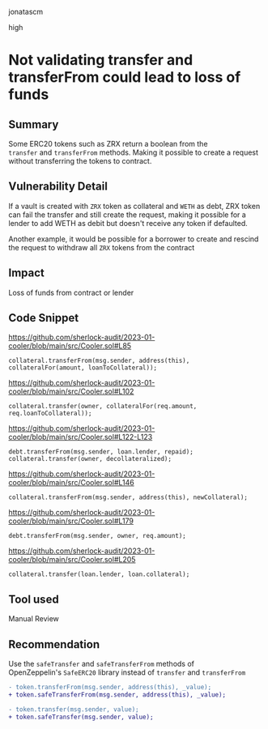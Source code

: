 jonatascm

high

# Not validating transfer and transferFrom could lead to loss of funds

## Summary

Some ERC20 tokens such as ZRX  return a boolean from the `transfer` and `transferFrom` methods. Making it possible to create a request without transferring the tokens to contract.

## Vulnerability Detail

If a vault is created with `ZRX` token as collateral and `WETH` as debt, ZRX token can fail the transfer and still create the request, making it possible for a lender to add WETH as debit but doesn't receive any token if defaulted.

Another example, it would be possible for a borrower to create and rescind the request to withdraw all `ZRX` tokens from the contract

## Impact

Loss of funds from contract or lender

## Code Snippet

https://github.com/sherlock-audit/2023-01-cooler/blob/main/src/Cooler.sol#L85

```solidity
collateral.transferFrom(msg.sender, address(this), collateralFor(amount, loanToCollateral));
```

https://github.com/sherlock-audit/2023-01-cooler/blob/main/src/Cooler.sol#L102

```solidity
collateral.transfer(owner, collateralFor(req.amount, req.loanToCollateral));
```

https://github.com/sherlock-audit/2023-01-cooler/blob/main/src/Cooler.sol#L122-L123

```solidity
debt.transferFrom(msg.sender, loan.lender, repaid);
collateral.transfer(owner, decollateralized);
```

https://github.com/sherlock-audit/2023-01-cooler/blob/main/src/Cooler.sol#L146

```solidity
collateral.transferFrom(msg.sender, address(this), newCollateral);
```

https://github.com/sherlock-audit/2023-01-cooler/blob/main/src/Cooler.sol#L179

```solidity
debt.transferFrom(msg.sender, owner, req.amount);
```

https://github.com/sherlock-audit/2023-01-cooler/blob/main/src/Cooler.sol#L205

```solidity
collateral.transfer(loan.lender, loan.collateral);
```

## Tool used

Manual Review

## Recommendation

Use the `safeTransfer` and `safeTransferFrom` methods of OpenZeppelin's `SafeERC20` library instead of `transfer` and `transferFrom`

```diff
- token.transferFrom(msg.sender, address(this), _value);
+ token.safeTransferFrom(msg.sender, address(this), _value);

- token.transfer(msg.sender, value);
+ token.safeTransfer(msg.sender, value);
```